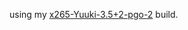 using my [x265-Yuuki-3.5+2-pgo-2](https://github.com/Mr-Z-2697/x265-Yuuki-Asuna/releases/download/3.5/x265-Yuuki-3.5+2-pgo-2.7z) build.